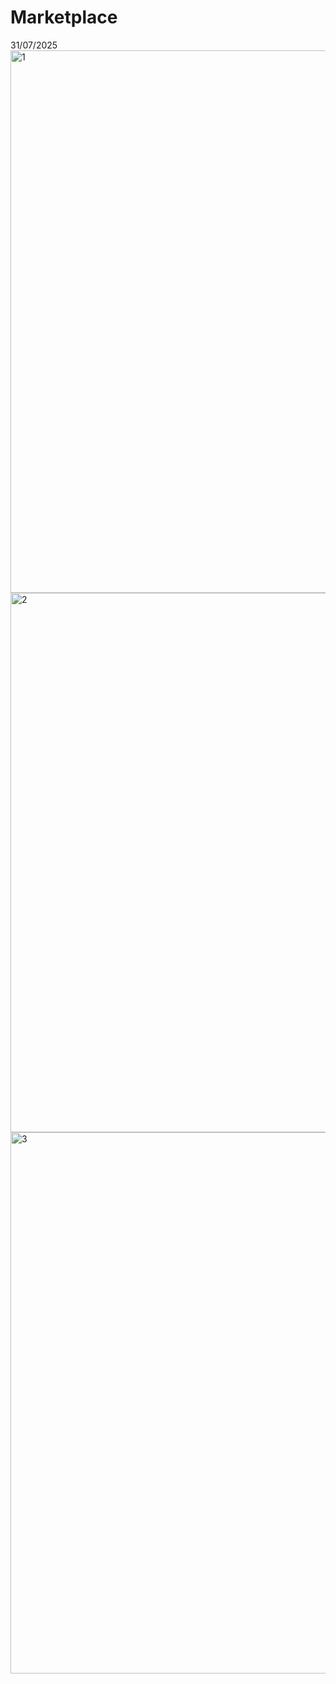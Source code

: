 # Marketplace
31/07/2025
<img width="1920" height="868" alt="1" src="[https://github.com/user-attachments/assets/ce6f1800-8a58-4928-8954-7bb9cdd2e94b](https://drive.google.com/u/0/drive-viewer/AKGpihZW7SfKaJ0ugNMSSvmIHNmNzFTSVAPZwyYT-voi3NJN_W9rWfHa1GGlmd-ACXFyv5PosySsF-O701e6rqhCttrfNAfwOvztyw=s1600-rw-v1)" />
<img width="1920" height="863" alt="2" src="[https://github.com/user-attachments/assets/19009e7b-2818-4788-ad72-1c515cfd029a](https://lh3.google.com/u/0/d/1G-61YwMJfopEvcs1t7TFCCBdMjPCOdFt=w2560-h1305-iv1?auditContext=prefetch)" />
<img width="1920" height="866" alt="3" src="[https://github.com/user-attachments/assets/706c62b1-962b-45b9-a845-2a9a920eeb6a](https://lh3.google.com/u/0/d/1YA41rz_uKh_slbzVW87sb4R0vgr8FM2f=w2560-h1305-iv1?auditContext=prefetch)" />
